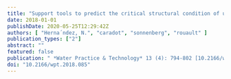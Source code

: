 ```yaml
---
title: "Support tools to predict the critical structural condition of uninspected pipes for case studies of Germany and Colombia"
date: 2018-01-01
publishDate: 2020-05-25T12:29:42Z
authors: [ "Herna´ndez, N.", "caradot", "sonnenberg", "rouault" ]
publication_types: ["2"]
abstract: ""
featured: false
publication: " *Water Practice & Technology* 13 (4): 794-802 [10.2166/wpt.2018.085](https://doi.org/10.2166/wpt.2018.085)"
doi: "10.2166/wpt.2018.085"
---
```


